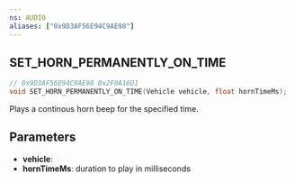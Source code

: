 ```yaml
---
ns: AUDIO
aliases: ["0x9D3AF56E94C9AE98"]
---
```

## SET_HORN_PERMANENTLY_ON_TIME

```c
// 0x9D3AF56E94C9AE98 0x2F0A16D1
void SET_HORN_PERMANENTLY_ON_TIME(Vehicle vehicle, float hornTimeMs);
```

Plays a continous horn beep for the specified time.

## Parameters
* **vehicle**:
* **hornTimeMs**: duration to play in milliseconds

